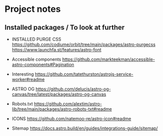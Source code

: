 # Project notes

## Installed packages / To look at further

- INSTALLED PURGE CSS
  <https://github.com/codiume/orbit/tree/main/packages/astro-purgecss>
  <https://www.launchfa.st/features/astro-font>

- Accessible components
  <https://github.com/markteekman/accessible-astro-components#Pagination>

- Interesting
  <https://github.com/tatethurston/astrojs-service-worker#readme>

- ASTRO OG
  <https://github.com/delucis/astro-og-canvas/tree/latest/packages/astro-og-canvas>

- Robots.txt
  <https://github.com/alextim/astro-lib/tree/main/packages/astro-robots-txt#readme>

- ICONS
  <https://github.com/natemoo-re/astro-icon#readme>

- Sitemap
  <https://docs.astro.build/en/guides/integrations-guide/sitemap/>
